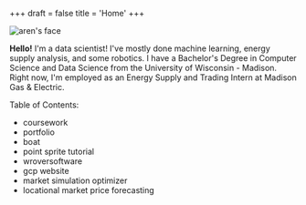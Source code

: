+++
draft = false
title = 'Home'
+++

<style>
    Body {
        background-image: url("../paper.jpg");
        background-size: cover;
    }
</style>

<img src="face.jpeg" alt="aren's face">

<newline></newline>

<p><strong>Hello!</strong> I'm a data scientist! I've mostly done machine learning, energy supply analysis, and some robotics. I have a Bachelor's Degree in Computer Science and Data Science from the University of Wisconsin - Madison. Right now, I'm employed as an Energy Supply and Trading Intern at Madison Gas & Electric. </p>

Table of Contents:
- coursework
- portfolio
- boat
- point sprite tutorial
- wroversoftware
- gcp website
- market simulation optimizer
- locational market price forecasting